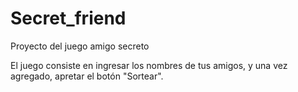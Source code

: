 # Secret_friend
Proyecto del juego amigo secreto

El juego consiste en ingresar los nombres de tus amigos, y una vez agregado, apretar el botón "Sortear".
